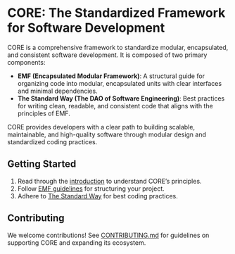 # CORE: The Standardized Framework for Software Development

CORE is a comprehensive framework to standardize modular, encapsulated, and consistent software development. It is composed of two primary components:

- **EMF (Encapsulated Modular Framework)**: A structural guide for organizing code into modular, encapsulated units with clear interfaces and minimal dependencies.
- **The Standard Way (The DAO of Software Engineering)**: Best practices for writing clean, readable, and consistent code that aligns with the principles of EMF.

CORE provides developers with a clear path to building scalable, maintainable, and high-quality software through modular design and standardized coding practices.

## Getting Started

1. Read through the [introduction](docs/introduction.md) to understand CORE’s principles.
2. Follow [EMF guidelines](docs/EMF_guidelines.md) for structuring your project.
3. Adhere to [The Standard Way](docs/TSW_guidelines.md) for best coding practices.

## Contributing

We welcome contributions! See [CONTRIBUTING.md](CONTRIBUTING.md) for guidelines on supporting CORE and expanding its ecosystem.
